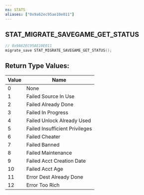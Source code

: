```yaml
---
ns: STATS
aliases: ["0x9a62ec95ae10e011"]
---
```

## STAT_MIGRATE_SAVEGAME_GET_STATUS

```c
// 0x9A62EC95AE10E011
migrate_save STAT_MIGRATE_SAVEGAME_GET_STATUS();
```

## Return Type Values:
| Value | Name |
| --- | --- |
| 0 | None |
| 1 | Failed Source In Use |
| 2 | Failed Already Done |
| 3 | Failed In Progress |
| 4 | Failed Unlock Already Used |
| 5 | Failed Insufficient Privileges |
| 6 | Failed Cheater |
| 7 | Failed Banned |
| 8 | Failed Maintenance |
| 9 | Failed Acct Creation Date |
| 10 | Failed Acct Age |
| 11 | Error Dest Already Done |
| 12 | Error Too Rich |

